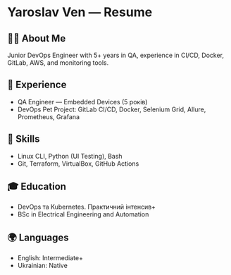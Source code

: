 # Yaroslav Ven — Resume

## 👨‍💻 About Me
Junior DevOps Engineer with 5+ years in QA, experience in CI/CD, Docker, GitLab, AWS, and monitoring tools.

## 💼 Experience
- QA Engineer — Embedded Devices (5 років)
- DevOps Pet Project: GitLab CI/CD, Docker, Selenium Grid, Allure, Prometheus, Grafana

## 🧰 Skills
- Linux CLI, Python (UI Testing), Bash
- Git, Terraform, VirtualBox, GitHub Actions

## 🎓 Education
- DevOps та Kubernetes. Практичний інтенсив+
- BSc in Electrical Engineering and Automation

## 🌍 Languages
- English: Intermediate+
- Ukrainian: Native
